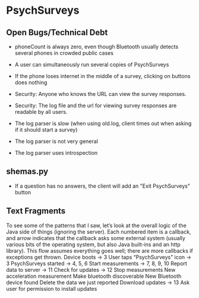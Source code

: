 PsychSurveys
============

Open Bugs/Technical Debt
------------------------

- phoneCount is always zero, even though Bluetooth usually detects several phones in crowded public cases

- A user can simultaneously run several copies of PsychSurveys

- If the phone loses internet in the middle of a survey, clicking on buttons does nothing

- Security: Anyone who knows the URL can view the survey responses.

- Security: The log file and the url for viewing survey responses are readable by all users.

- The log parser is slow (when using old.log, client times out when asking if it should start a survey)

- The log parser is not very general

- The log parser uses introspection

shemas.py
---------

- If a question has no answers, the client will add an "Exit PsychSurveys" button


Text Fragments
--------------

To see some of the patterns that I saw, let’s look at the overall logic of the Java side of things (ignoring the server). Each numbered item is a callback, and arrow indicates that the callback asks some external system (usually various bits of the operating system, but also Java built-ins and an http library). This flow assumes everything goes well; there are more callbacks if exceptions get thrown.
Device boots -> 3
User taps “PsychSurveys” icon -> 3
PsychSurveys started -> 4, 5, 6
Start measurements -> 7, 8, 9, 10
Report data to server -> 11
Check for updates -> 12
Stop measurements
New acceleration measurement
Make bluetooth discoverable
New Bluetooth device found
Delete the data we just reported
Download updates -> 13
Ask user for permission to install updates

